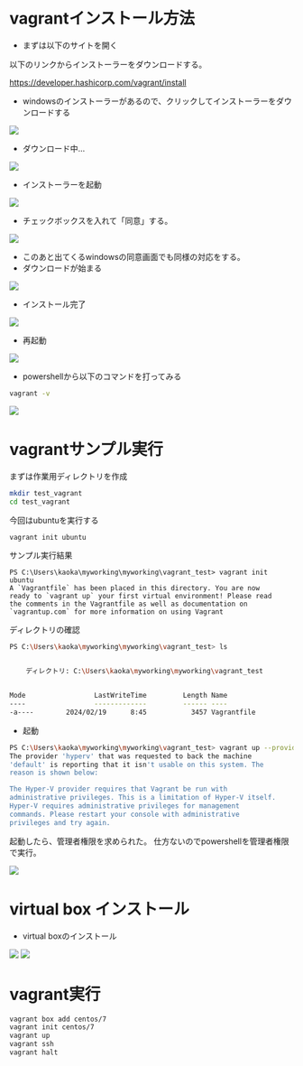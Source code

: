 




# vagrantインストール方法

- まずは以下のサイトを開く

以下のリンクからインストーラーをダウンロードする。

https://developer.hashicorp.com/vagrant/install

- windowsのインストーラーがあるので、クリックしてインストーラーをダウンロードする

<img src="https://github.com/minegishirei/store/blob/main/vagrant/install/1vagrant_web_windows.png?raw=true">


- ダウンロード中...

<img src="https://github.com/minegishirei/store/blob/main/vagrant/install/2vagrant_downloading.png?raw=true">


- インストーラーを起動

<img src="https://github.com/minegishirei/store/blob/main/vagrant/install/3vagrant_installed.png?raw=true">


- チェックボックスを入れて「同意」する。

<img src="https://github.com/minegishirei/store/blob/main/vagrant/install/4vagrant_agree.png?raw=true">

- このあと出てくるwindowsの同意画面でも同様の対応をする。
- ダウンロードが始まる

<img src="https://github.com/minegishirei/store/blob/main/vagrant/install/5vagrant_donloading.png?raw=true">

- インストール完了

<img src="https://github.com/minegishirei/store/blob/main/vagrant/install/6installed.png?raw=true">

- 再起動

<img src="https://github.com/minegishirei/store/blob/main/vagrant/install/7restart.png?raw=true">

- powershellから以下のコマンドを打ってみる

```sh
vagrant -v
```

<img src="https://github.com/minegishirei/store/blob/main/vagrant/install/8powershell.png?raw=true">




# vagrantサンプル実行

まずは作業用ディレクトリを作成

```sh
mkdir test_vagrant
cd test_vagrant
```

今回はubuntuを実行する

```sh
vagrant init ubuntu
```

サンプル実行結果

```
PS C:\Users\kaoka\myworking\myworking\vagrant_test> vagrant init ubuntu
A `Vagrantfile` has been placed in this directory. You are now
ready to `vagrant up` your first virtual environment! Please read
the comments in the Vagrantfile as well as documentation on
`vagrantup.com` for more information on using Vagrant
```

ディレクトリの確認

```sh
PS C:\Users\kaoka\myworking\myworking\vagrant_test> ls


    ディレクトリ: C:\Users\kaoka\myworking\myworking\vagrant_test


Mode                 LastWriteTime         Length Name
----                 -------------         ------ ----
-a----        2024/02/19      8:45           3457 Vagrantfile
```


- 起動


```sh
PS C:\Users\kaoka\myworking\myworking\vagrant_test> vagrant up --provider=hyperv
The provider 'hyperv' that was requested to back the machine
'default' is reporting that it isn't usable on this system. The
reason is shown below:

The Hyper-V provider requires that Vagrant be run with
administrative privileges. This is a limitation of Hyper-V itself.
Hyper-V requires administrative privileges for management
commands. Please restart your console with administrative
privileges and try again.
```

起動したら、管理者権限を求められた。
仕方ないのでpowershellを管理者権限で実行。

<img src="https://github.com/minegishirei/store/blob/main/vagrant/install/9runwith_admin.png?raw=true">





# virtual box インストール


- virtual boxのインストール

<img src="https://github.com/minegishirei/store/blob/main/vagrant/install/100virtual_box.png?raw=true">

<img src="https://github.com/minegishirei/store/blob/main/vagrant/install/101run.png?raw=true">





# vagrant実行


```sh
vagrant box add centos/7
vagrant init centos/7
vagrant up
vagrant ssh
vagrant halt
```



























